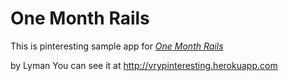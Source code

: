 # One Month Rails

This is pinteresting sample app for [*One Month Rails*](http://onemonthrails.com)

by Lyman
You can see it at http://vrypinteresting.herokuapp.com
